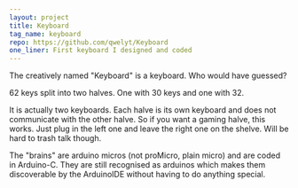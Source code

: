 ```yaml
---
layout: project
title: Keyboard
tag_name: keyboard
repo: https://github.com/qwelyt/Keyboard
one_liner: First keyboard I designed and coded
---
```

The creatively named "Keyboard" is a keyboard. Who would have guessed?  

62 keys split into two halves. One with 30 keys and one with 32.

It is actually two keyboards. Each halve is its own keyboard and does not communicate with the other halve. So if you want a gaming halve, this works. Just plug in the left one and leave the right one on the shelve. Will be hard to trash talk though.

The "brains" are arduino micros (not proMicro, plain micro) and are coded in Arduino-C. They are still recognised as arduinos which makes them discoverable by the ArduinoIDE without having to do anything special.